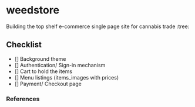 # weedstore
Building the top shelf e-commerce single page site for cannabis trade :tree:

## Checklist

- [] Background theme
- [] Authentication/ Sign-in mechanism
- [] Cart to hold the items
- [] Menu listings (items_images with prices)
- [] Payment/ Checkout page

### References
